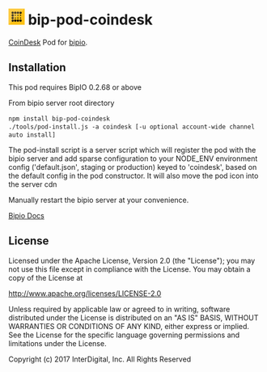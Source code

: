 ![coindesk](coindesk.png) bip-pod-coindesk
=======

<a href="http://www.coindesk.com/price/">CoinDesk</a> Pod for [bipio](https://bip.io).

## Installation

This pod requires BipIO 0.2.68 or above

From bipio server root directory

    npm install bip-pod-coindesk
    ./tools/pod-install.js -a coindesk [-u optional account-wide channel auto install]

The pod-install script is a server script which will register the pod with the bipio server and add sparse
configuration to your NODE_ENV environment config ('default.json', staging or production)
keyed to 'coindesk', based on the default config in the pod constructor.  It will also move the
pod icon into the server cdn

Manually restart the bipio server at your convenience.

[Bipio Docs](https://bip.io/docs/pods/coindesk)

## License

Licensed under the Apache License, Version 2.0 (the "License"); you may not use this file except in compliance with the License. You may obtain a copy of the License at

http://www.apache.org/licenses/LICENSE-2.0

Unless required by applicable law or agreed to in writing, software distributed under the License is distributed on an "AS IS" BASIS, WITHOUT WARRANTIES OR CONDITIONS OF ANY KIND, either express or implied. See the License for the specific language governing permissions and limitations under the License.

Copyright (c) 2017 InterDigital, Inc. All Rights Reserved
